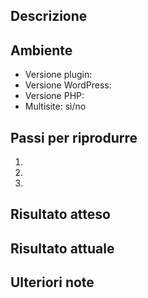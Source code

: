 ## Descrizione

<!-- Spiega brevemente il problema o la proposta -->

## Ambiente

- Versione plugin: 
- Versione WordPress: 
- Versione PHP: 
- Multisite: sì/no

## Passi per riprodurre

1. 
2. 
3. 

## Risultato atteso

<!-- Descrivi cosa avresti voluto vedere -->

## Risultato attuale

<!-- Inserisci messaggi d'errore, screenshot testuali, log (senza dati sensibili) -->

## Ulteriori note

<!-- Informazioni aggiuntive, workaround temporanei, riferimenti a task/PR -->
